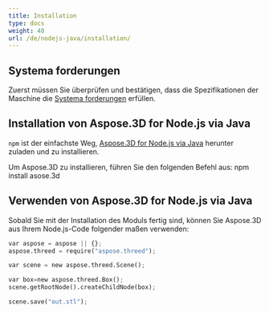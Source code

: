 ```yaml
---
title: Installation
type: docs
weight: 40
url: /de/nodejs-java/installation/
---
```

##  **Systema forderungen**

Zuerst müssen Sie überprüfen und bestätigen, dass die Spezifikationen der Maschine die [Systema forderungen](/3d/de/nodejs-java/system-requirements/) erfüllen.

##  **Installation von Aspose.3D for Node.js via Java**
`npm` ist der einfachste Weg, [Aspose.3D for Node.js via Java](https://www.npmjs.com/package/aspose.3d) herunter zuladen und zu installieren.

Um Aspose.3D zu installieren, führen Sie den folgenden Befehl aus: npm install asose.3d

##  **Verwenden von Aspose.3D for Node.js via Java**

Sobald Sie mit der Installation des Moduls fertig sind, können Sie Aspose.3D aus Ihrem Node.js-Code folgender maßen verwenden:

```py
var aspose = aspose || {};
aspose.threed = require("aspose.threed");

var scene = new aspose.threed.Scene();

var box=new aspose.threed.Box();
scene.getRootNode().createChildNode(box);

scene.save("out.stl");
```


